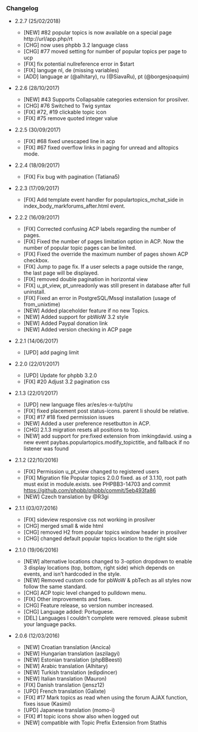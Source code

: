 
### Changelog

- 2.2.7 (25/02/2018) 
  - [NEW] #82 popular topics is now available on a special page http://url/app.php/rt
  - [CHG] now uses phpbb 3.2 language class
  - [CHG] #77 moved setting for number of popular topics per page to ucp
  - [FIX] fix potential nullreference error in $start
  - [FIX] languge nl, de (missing variables)
  - [ADD] language ar (@alhitary), ru (@SiavaRu), pt (@borgesjoaquim)
   
- 2.2.6 (28/10/2017) 
  - [NEW] #43 Supports Collapsable categories extension for prosilver.   
  - [CHG] #76 Switched to Twig syntax
  - [FIX] #72, #19 clickable topic icon
  - [FIX] #75 remove quoted integer value 
  
- 2.2.5 (30/09/2017) 
  - [FIX] #68 fixed unescaped line in acp
  - [FIX] #67 fixed overflow links in paging for unread and alltopics mode.

- 2.2.4 (18/09/2017)
  - [FIX] Fix bug with pagination (Tatiana5)

- 2.2.3 (17/09/2017)
  - [FIX] Add template event handler for populartopics_mchat_side in index_body_markforums_after.html event. 

- 2.2.2 (16/09/2017)
  - [FIX] Corrected confusing ACP labels regarding the number of pages.
  - [FIX] Fixed the number of pages limitation option in ACP. Now the number of popular topic pages can be limited. 
  - [FIX] Fixed the override the maximum number of pages shown ACP checkbox.
  - [FIX] Jump to page fix. If a user selects a page outside the range, the last page will be displayed.
  - [FIX] removed double pagination in horizontal view
  - [FIX] u_pt_view, pt_unreadonly was still present in database after full uninstall.
  - [FIX] Fixed an error in PostgreSQL/Mssql installation (usage of from_unixtime) 
  - [NEW] Added placeholder feature if no new Topics.
  - [NEW] Added support for pbWoW 3.2 style
  - [NEW] Added Paypal donation link 
  - [NEW] Added version checking in ACP page

- 2.2.1 (14/06/2017)
  - [UPD] add paging limit

- 2.2.0 (22/01/2017)
  - [UPD] Update for phpbb 3.2.0 
  - [FIX] #20 Adjust 3.2 pagination css 

- 2.1.3 (22/01/2017)
  - [UPD] new language files ar/es/es-x-tu/pt/ru
  - [FIX] fixed placement post status-icons. parent li should be relative.  
  - [FIX] #17 #18 fixed permission issues
  - [NEW] Added a user preference resetbutton in ACP.
  - [CHG] 2.1.3 migration resets all positions to top.  
  - [NEW] add support for pre:fixed extension from imkingdavid. using a new event paybas.populartopics.modify_topictitle, and fallback if no listener was found
  
- 2.1.2 (22/10/2016)
  - [FIX] Permission u_pt_view changed to registered users
  - [FIX] Migration file Popular topics 2.0.0 fixed. as of 3.1.10, root path must exist in module.exists. see PHPBB3-14703 and commit https://github.com/phpbb/phpbb/commit/5eb493fa86
  - [NEW] Czech translation by @R3gi

- 2.1.1 (03/07/2016)
  - [FIX] sideview responsive css not working in prosilver
  - [CHG] merged small & wide html
  - [CHG] removed H2 from popular topics window header in prosilver  
  - [CHG] changed default popular topics location to the right side
     
- 2.1.0 (19/06/2016)
  - [NEW] alternative locations changed to 3-option dropdown to enable 3 display locations (top, bottom, right side) which depends on events, and isn’t hardcoded in the style. 
  - [NEW] Removed custom code for pbWoW & pbTech as all styles now follow the same standard.     
  - [CHG] ACP topic level changed to pulldown menu. 
  - [FIX] Other improvements and fixes.
  - [CHG] Feature release, so version number increased.
  - [CHG] Language added: Portuguese. 
  - [DEL] Languages I couldn't complete were removed. please submit your language packs.       
     
- 2.0.6 (12/03/2016)
  - [NEW] Croatian translation (Ancica) 
  - [NEW] Hungarian translation (aszilagyi)
  - [NEW] Estonian translation (phpBBeesti)
  - [NEW] Arabic translation (Alhitary)  
  - [NEW] Turkish translation (edipdincer)   
  - [NEW] Italian translation (Mauron)     
  - [FIX] Danish translation (jensz12)       
  - [UPD] French translation (Galixte)      
  - [FIX] #17 Mark topics as read when using the forum AJAX function, fixes issue (Kasimi)
  - [UPD] Japanese translation (momo-i)     
  - [FIX] #1 topic icons show also when logged out 
  - [NEW] compatible with Topic Prefix Extension from Stathis
